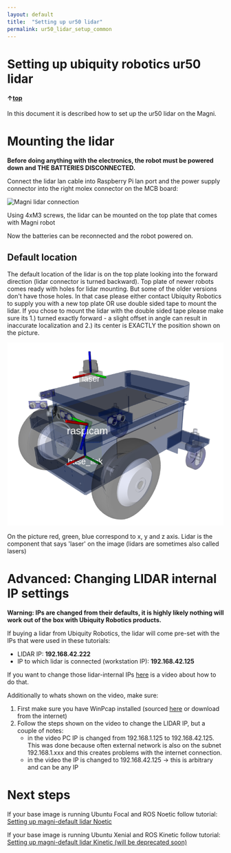 ```yaml
---
layout: default
title:  "Setting up ur50 lidar"
permalink: ur50_lidar_setup_common
---
```

# Setting up ubiquity robotics ur50 lidar

#### &uarr;[top]( https://ubiquityrobotics.github.io/learn/)

In this document it is described how to set up the ur50 lidar on the Magni.

# Mounting the lidar

**Before doing anything with the electronics, the robot must be powered down and THE BATTERIES DISCONNECTED.**

Connect the lidar lan cable into Raspberry Pi lan port and the power supply connector into the right molex connector on the MCB board: 

![Magni lidar connection](lidar_cabling2.jpg)

Using 4xM3 screws, the lidar can be mounted on the top plate that comes with Magni robot

<!-- TODO image -->

Now the batteries can be reconnected and the robot powered on.
## Default location

The default location of the lidar is on the top plate looking into the forward direction (lidar connector is turned backward). Top plate of newer robots comes ready with holes for lidar mounting. But some of the older versions don't have those holes. In that case please either contact Ubiquity Robotics to supply you with a new top plate OR use double sided tape to mount the lidar. If you chose to mount the lidar with the double sided tape please make sure its 1.) turned exactly forward - a slight offset in angle can result in inaccurate localization and 2.) its center is EXACTLY the position shown on the picture.

![Magni Laser Rviz](magni_laser_rviz.png)

On the picture red, green, blue correspond to x, y and z axis. Lidar is the component that says 'laser' on the image (lidars are sometimes also called lasers)

# Advanced: Changing LIDAR internal IP settings
**Warning: IPs are changed from their defaults, it is highly likely nothing will work out of the box with Ubiquity Robotics products.**

If buying a lidar from Ubiquity Robotics, the lidar will come pre-set with the IPs that were used in these tutorials:
 - LIDAR IP: **192.168.42.222**
 - IP to which lidar is connected (workstation IP): **192.168.42.125**

If you want to change those lidar-internal IPs [here](https://workdrive.zohoexternal.com/external/af682a9813143dc25804ba5ba415776213005cdf5fdd94ef796800ca6ba3132f) is a video about how to do that.

Additionally to whats shown on the video, make sure:

1. First make sure you have WinPcap installed (sourced [here](https://workdrive.zohoexternal.com/external/4b6aefb568cd674dfd5b0fa846535897202c93a31b5de5bad275020bc7c29560) or download from the internet)
2. Follow the steps shown on the video to change the LIDAR IP, but a couple of notes:
 	- in the video PC IP  is changed from 192.168.1.125 to 192.168.42.125. This was done because often external network is also on the subnet 192.168.1.xxx and this creates problems with the internet connection. 
 	- in the video the IP is changed to 192.168.42.125 -> this is arbitrary and can be any IP

# Next steps
If your base image is running Ubuntu Focal and ROS Noetic follow tutorial: [Setting up magni-default lidar Noetic](ur50_lidar_setup_noetic.md)

If your base image is running Ubuntu Xenial and ROS Kinetic follow tutorial: [Setting up magni-default lidar Kinetic (will be deprecated soon)](ur50_lidar_setup_kinetic.md)